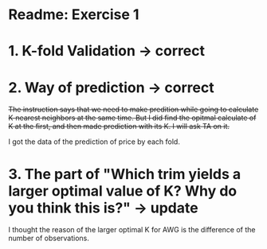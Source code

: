 # Readme: Exercise 1


# 1. K-fold Validation -> correct
# 2. Way of prediction -> correct
 <del>The instruction says that we need to make predition while going to calculate K-nearest neighbors at the same time.
 But I did find the opitmal calculate of K at the first, and then made prediction with its K.
 I will ask TA on it.</del>
 
 I got the data of the prediction of price by each fold.
 
# 3. The part of "Which trim yields a larger optimal value of K? Why do you think this is?" -> update
 I thought the reason of the larger optimal K for AWG is the difference of the number of observations.

